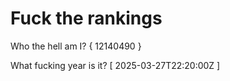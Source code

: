 # Fuck the rankings

Who the hell am I?
{ 12140490 }

What fucking year is it?
[ 2025-03-27T22:20:00Z ]
